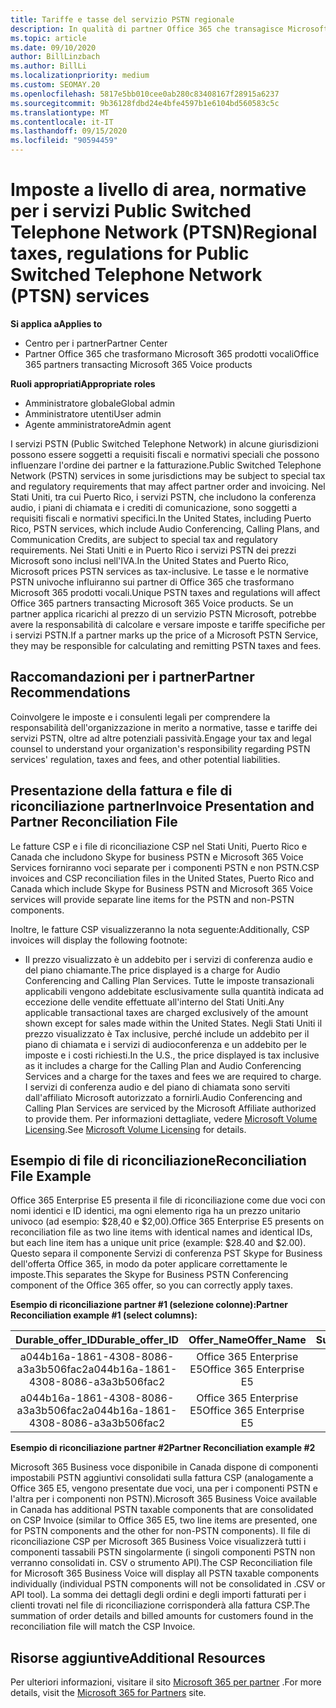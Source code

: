 ```yaml
---
title: Tariffe e tasse del servizio PSTN regionale
description: In qualità di partner Office 365 che transagisce Microsoft 365 prodotti vocali, l'utente potrebbe essere soggetto a imposte a livello di area, tariffe o requisiti normativi per i servizi PSTN.
ms.topic: article
ms.date: 09/10/2020
author: BillLinzbach
ms.author: BillLi
ms.localizationpriority: medium
ms.custom: SEOMAY.20
ms.openlocfilehash: 5817e5bb010cee0ab280c83408167f28915a6237
ms.sourcegitcommit: 9b36128fdbd24e4bfe4597b1e6104bd560583c5c
ms.translationtype: MT
ms.contentlocale: it-IT
ms.lasthandoff: 09/15/2020
ms.locfileid: "90594459"
---
```

# <a name="regional-taxes-regulations-for-public-switched-telephone-network-ptsn-services"></a><span data-ttu-id="895fd-103">Imposte a livello di area, normative per i servizi Public Switched Telephone Network (PTSN)</span><span class="sxs-lookup"><span data-stu-id="895fd-103">Regional taxes, regulations for Public Switched Telephone Network (PTSN) services</span></span>

<span data-ttu-id="895fd-104">**Si applica a**</span><span class="sxs-lookup"><span data-stu-id="895fd-104">**Applies to**</span></span>

- <span data-ttu-id="895fd-105">Centro per i partner</span><span class="sxs-lookup"><span data-stu-id="895fd-105">Partner Center</span></span>
- <span data-ttu-id="895fd-106">Partner Office 365 che trasformano Microsoft 365 prodotti vocali</span><span class="sxs-lookup"><span data-stu-id="895fd-106">Office 365 partners transacting Microsoft 365 Voice products</span></span>

<span data-ttu-id="895fd-107">**Ruoli appropriati**</span><span class="sxs-lookup"><span data-stu-id="895fd-107">**Appropriate roles**</span></span>
-    <span data-ttu-id="895fd-108">Amministratore globale</span><span class="sxs-lookup"><span data-stu-id="895fd-108">Global admin</span></span>
-    <span data-ttu-id="895fd-109">Amministratore utenti</span><span class="sxs-lookup"><span data-stu-id="895fd-109">User admin</span></span>
-    <span data-ttu-id="895fd-110">Agente amministratore</span><span class="sxs-lookup"><span data-stu-id="895fd-110">Admin agent</span></span>

<span data-ttu-id="895fd-111">I servizi PSTN (Public Switched Telephone Network) in alcune giurisdizioni possono essere soggetti a requisiti fiscali e normativi speciali che possono influenzare l'ordine dei partner e la fatturazione.</span><span class="sxs-lookup"><span data-stu-id="895fd-111">Public Switched Telephone Network (PSTN) services in some jurisdictions may be subject to special tax and regulatory requirements that may affect partner order and invoicing.</span></span> <span data-ttu-id="895fd-112">Nel Stati Uniti, tra cui Puerto Rico, i servizi PSTN, che includono la conferenza audio, i piani di chiamata e i crediti di comunicazione, sono soggetti a requisiti fiscali e normativi specifici.</span><span class="sxs-lookup"><span data-stu-id="895fd-112">In the United States, including Puerto Rico, PSTN services, which include Audio Conferencing, Calling Plans, and Communication Credits, are subject to special tax and regulatory requirements.</span></span> <span data-ttu-id="895fd-113">Nei Stati Uniti e in Puerto Rico i servizi PSTN dei prezzi Microsoft sono inclusi nell'IVA.</span><span class="sxs-lookup"><span data-stu-id="895fd-113">In the United States and Puerto Rico, Microsoft prices PSTN services as tax-inclusive.</span></span>  <span data-ttu-id="895fd-114">Le tasse e le normative PSTN univoche influiranno sui partner di Office 365 che trasformano Microsoft 365 prodotti vocali.</span><span class="sxs-lookup"><span data-stu-id="895fd-114">Unique PSTN taxes and regulations will affect Office 365 partners transacting Microsoft 365 Voice products.</span></span>  <span data-ttu-id="895fd-115">Se un partner applica ricarichi al prezzo di un servizio PSTN Microsoft, potrebbe avere la responsabilità di calcolare e versare imposte e tariffe specifiche per i servizi PSTN.</span><span class="sxs-lookup"><span data-stu-id="895fd-115">If a partner marks up the price of a Microsoft PSTN Service, they may be responsible for calculating and remitting PSTN taxes and fees.</span></span>

## <a name="partner-recommendations"></a><span data-ttu-id="895fd-116">Raccomandazioni per i partner</span><span class="sxs-lookup"><span data-stu-id="895fd-116">Partner Recommendations</span></span>

<span data-ttu-id="895fd-117">Coinvolgere le imposte e i consulenti legali per comprendere la responsabilità dell'organizzazione in merito a normative, tasse e tariffe dei servizi PSTN, oltre ad altre potenziali passività.</span><span class="sxs-lookup"><span data-stu-id="895fd-117">Engage your tax and legal counsel to understand your organization's responsibility regarding PSTN services' regulation, taxes and fees, and other potential liabilities.</span></span>

## <a name="invoice-presentation-and-partner-reconciliation-file"></a><span data-ttu-id="895fd-118">Presentazione della fattura e file di riconciliazione partner</span><span class="sxs-lookup"><span data-stu-id="895fd-118">Invoice Presentation and Partner Reconciliation File</span></span>

<span data-ttu-id="895fd-119">Le fatture CSP e i file di riconciliazione CSP nel Stati Uniti, Puerto Rico e Canada che includono Skype for business PSTN e Microsoft 365 Voice Services forniranno voci separate per i componenti PSTN e non PSTN.</span><span class="sxs-lookup"><span data-stu-id="895fd-119">CSP invoices and CSP reconciliation files in the United States, Puerto Rico and Canada which include Skype for Business PSTN and Microsoft 365 Voice services will provide separate line items for the PSTN and non-PSTN components.</span></span>

<span data-ttu-id="895fd-120">Inoltre, le fatture CSP visualizzeranno la nota seguente:</span><span class="sxs-lookup"><span data-stu-id="895fd-120">Additionally, CSP invoices will display the following footnote:</span></span>

* <span data-ttu-id="895fd-121">Il prezzo visualizzato è un addebito per i servizi di conferenza audio e del piano chiamante.</span><span class="sxs-lookup"><span data-stu-id="895fd-121">The price displayed is a charge for Audio Conferencing and Calling Plan Services.</span></span>  <span data-ttu-id="895fd-122">Tutte le imposte transazionali applicabili vengono addebitate esclusivamente sulla quantità indicata ad eccezione delle vendite effettuate all'interno del Stati Uniti.</span><span class="sxs-lookup"><span data-stu-id="895fd-122">Any applicable transactional taxes are charged exclusively of the amount shown except for sales made within the United States.</span></span>  <span data-ttu-id="895fd-123">Negli Stati Uniti il prezzo visualizzato è Tax inclusive, perché include un addebito per il piano di chiamata e i servizi di audioconferenza e un addebito per le imposte e i costi richiesti.</span><span class="sxs-lookup"><span data-stu-id="895fd-123">In the U.S., the price displayed is tax inclusive as it includes a charge for the Calling Plan and Audio Conferencing Services and a charge for the taxes and fees we are required to charge.</span></span>  <span data-ttu-id="895fd-124">I servizi di conferenza audio e del piano di chiamata sono serviti dall'affiliato Microsoft autorizzato a fornirli.</span><span class="sxs-lookup"><span data-stu-id="895fd-124">Audio Conferencing and Calling Plan Services are serviced by the Microsoft Affiliate authorized to provide them.</span></span>  <span data-ttu-id="895fd-125">Per informazioni dettagliate, vedere [Microsoft Volume Licensing](https://go.microsoft.com/fwlink/?LinkId=690247).</span><span class="sxs-lookup"><span data-stu-id="895fd-125">See [Microsoft Volume Licensing](https://go.microsoft.com/fwlink/?LinkId=690247) for details.</span></span>

## <a name="reconciliation-file-example"></a><span data-ttu-id="895fd-126">Esempio di file di riconciliazione</span><span class="sxs-lookup"><span data-stu-id="895fd-126">Reconciliation File Example</span></span>

<span data-ttu-id="895fd-127">Office 365 Enterprise E5 presenta il file di riconciliazione come due voci con nomi identici e ID identici, ma ogni elemento riga ha un prezzo unitario univoco (ad esempio: $28,40 e $2,00).</span><span class="sxs-lookup"><span data-stu-id="895fd-127">Office 365 Enterprise E5 presents on reconciliation file as two line items with identical names and identical IDs, but each line item has a unique unit price (example: $28.40 and $2.00).</span></span> <span data-ttu-id="895fd-128">Questo separa il componente Servizi di conferenza PST Skype for Business dell'offerta Office 365, in modo da poter applicare correttamente le imposte.</span><span class="sxs-lookup"><span data-stu-id="895fd-128">This separates the Skype for Business PSTN Conferencing component of the Office 365 offer, so you can correctly apply taxes.</span></span>

<span data-ttu-id="895fd-129">**Esempio di riconciliazione partner #1 (selezione colonne):**</span><span class="sxs-lookup"><span data-stu-id="895fd-129">**Partner Reconciliation example #1 (select columns):**</span></span>

|<span data-ttu-id="895fd-130">**Durable_offer_ID**</span><span class="sxs-lookup"><span data-stu-id="895fd-130">**Durable_offer_ID**</span></span>|<span data-ttu-id="895fd-131">**Offer_Name**</span><span class="sxs-lookup"><span data-stu-id="895fd-131">**Offer_Name**</span></span>|<span data-ttu-id="895fd-132">**Subscription_Start_Date**</span><span class="sxs-lookup"><span data-stu-id="895fd-132">**Subscription_Start_Date**</span></span>|<span data-ttu-id="895fd-133">**Subscription_End_Date**</span><span class="sxs-lookup"><span data-stu-id="895fd-133">**Subscription_End_Date**</span></span>|<span data-ttu-id="895fd-134">**Charge_Start_Date**</span><span class="sxs-lookup"><span data-stu-id="895fd-134">**Charge_Start_Date**</span></span>|<span data-ttu-id="895fd-135">**Charge_End_Date**</span><span class="sxs-lookup"><span data-stu-id="895fd-135">**Charge_End_Date**</span></span>|<span data-ttu-id="895fd-136">**Charge_Type**</span><span class="sxs-lookup"><span data-stu-id="895fd-136">**Charge_Type**</span></span>|<span data-ttu-id="895fd-137">**Unit_Price**</span><span class="sxs-lookup"><span data-stu-id="895fd-137">**Unit_Price**</span></span>|
|:----:|:----:|:----:|:----:|:----:|:----:|:----:|:----:|
|<span data-ttu-id="895fd-138">a044b16a-1861-4308-8086-a3a3b506fac2</span><span class="sxs-lookup"><span data-stu-id="895fd-138">a044b16a-1861-4308-8086-a3a3b506fac2</span></span>   |<span data-ttu-id="895fd-139">Office 365 Enterprise E5</span><span class="sxs-lookup"><span data-stu-id="895fd-139">Office 365 Enterprise E5</span></span>   |<span data-ttu-id="895fd-140">8/10/2019 0:00</span><span class="sxs-lookup"><span data-stu-id="895fd-140">8/10/2019 0:00</span></span>   |<span data-ttu-id="895fd-141">8/11/2019 0:00</span><span class="sxs-lookup"><span data-stu-id="895fd-141">8/11/2019 0:00</span></span>   |<span data-ttu-id="895fd-142">8/11/2019 0:00</span><span class="sxs-lookup"><span data-stu-id="895fd-142">8/11/2019 0:00</span></span>|<span data-ttu-id="895fd-143">9/10/2019 0:00</span><span class="sxs-lookup"><span data-stu-id="895fd-143">9/10/2019 0:00</span></span>   |<span data-ttu-id="895fd-144">Tariffa periodica</span><span class="sxs-lookup"><span data-stu-id="895fd-144">Cycle fee</span></span>   |<span data-ttu-id="895fd-145">28,40</span><span class="sxs-lookup"><span data-stu-id="895fd-145">28.40</span></span>   |
|<span data-ttu-id="895fd-146">a044b16a-1861-4308-8086-a3a3b506fac2</span><span class="sxs-lookup"><span data-stu-id="895fd-146">a044b16a-1861-4308-8086-a3a3b506fac2</span></span>   |<span data-ttu-id="895fd-147">Office 365 Enterprise E5</span><span class="sxs-lookup"><span data-stu-id="895fd-147">Office 365 Enterprise E5</span></span>   |<span data-ttu-id="895fd-148">8/10/2019 0:00</span><span class="sxs-lookup"><span data-stu-id="895fd-148">8/10/2019 0:00</span></span>   |<span data-ttu-id="895fd-149">8/11/2019 0:00</span><span class="sxs-lookup"><span data-stu-id="895fd-149">8/11/2019 0:00</span></span>   |<span data-ttu-id="895fd-150">8/11/2019 0:00</span><span class="sxs-lookup"><span data-stu-id="895fd-150">8/11/2019 0:00</span></span>   |<span data-ttu-id="895fd-151">9/10/2019 0:00</span><span class="sxs-lookup"><span data-stu-id="895fd-151">9/10/2019 0:00</span></span>   |<span data-ttu-id="895fd-152">Tariffa periodica</span><span class="sxs-lookup"><span data-stu-id="895fd-152">Cycle fee</span></span>   |<span data-ttu-id="895fd-153">2,00</span><span class="sxs-lookup"><span data-stu-id="895fd-153">2.00</span></span>   |

<span data-ttu-id="895fd-154">**Esempio di riconciliazione partner #2**</span><span class="sxs-lookup"><span data-stu-id="895fd-154">**Partner Reconciliation example #2**</span></span>

<span data-ttu-id="895fd-155">Microsoft 365 Business voce disponibile in Canada dispone di componenti impostabili PSTN aggiuntivi consolidati sulla fattura CSP (analogamente a Office 365 E5, vengono presentate due voci, una per i componenti PSTN e l'altra per i componenti non PSTN).</span><span class="sxs-lookup"><span data-stu-id="895fd-155">Microsoft 365 Business Voice available in Canada has additional PSTN taxable components that are consolidated on CSP Invoice (similar to Office 365 E5, two line items are presented, one for PSTN components and the other for non-PSTN components).</span></span>  <span data-ttu-id="895fd-156">Il file di riconciliazione CSP per Microsoft 365 Business Voice visualizzerà tutti i componenti tassabili PSTN singolarmente (i singoli componenti PSTN non verranno consolidati in. CSV o strumento API).</span><span class="sxs-lookup"><span data-stu-id="895fd-156">The CSP Reconciliation file for Microsoft 365 Business Voice will display all PSTN taxable components individually (individual PSTN components will not be consolidated in .CSV or API tool).</span></span>  <span data-ttu-id="895fd-157">La somma dei dettagli degli ordini e degli importi fatturati per i clienti trovati nel file di riconciliazione corrisponderà alla fattura CSP.</span><span class="sxs-lookup"><span data-stu-id="895fd-157">The summation of order details and billed amounts for customers found in the reconciliation file will match the CSP Invoice.</span></span>

## <a name="additional-resources"></a><span data-ttu-id="895fd-158">Risorse aggiuntive</span><span class="sxs-lookup"><span data-stu-id="895fd-158">Additional Resources</span></span>
<span data-ttu-id="895fd-159">Per ulteriori informazioni, visitare il sito [Microsoft 365 per partner](https://www.microsoft.com/microsoft-365/partners/) .</span><span class="sxs-lookup"><span data-stu-id="895fd-159">For more details, visit the [Microsoft 365 for Partners](https://www.microsoft.com/microsoft-365/partners/) site.</span></span>

